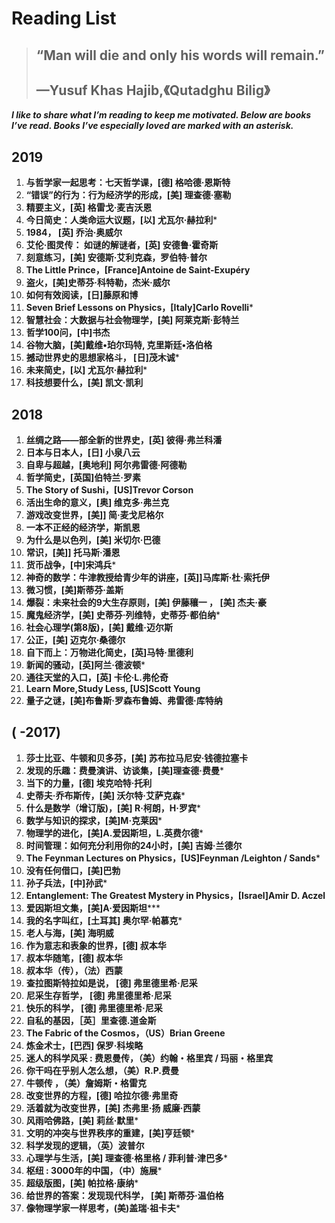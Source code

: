 #  Reading List

> ## “Man will die and only his words will remain.”
>
> ## —Yusuf Khas Hajib,《Qutadghu Bilig》


 ***I like to share what I’m reading to keep me motivated. Below are books I’ve read. Books I’ve especially loved are marked with an asterisk.***

## 2019

1. **与哲学家一起思考：七天哲学课，[德] 格哈德·恩斯特** 
2. **“错误”的行为：行为经济学的形成，[美] 理查德·塞勒** 
3. **精要主义，[英] 格雷戈·麦吉沃恩** 
4. **今日简史：人类命运大议题，[以] 尤瓦尔·赫拉利**\*
5. **1984， [英] 乔治·奥威尔** 
6. **艾伦·图灵传： 如谜的解谜者，[英] 安德鲁·霍奇斯**
7. **刻意练习，[美] 安德斯·艾利克森，罗伯特·普尔**
8. **The Little Prince，[France]Antoine de Saint-Exupéry**
9. **盗火，[美]史蒂芬·科特勒，杰米·威尔** 
10. **如何有效阅读，[日]藤原和博** 
11. **Seven Brief Lessons on Physics，[Italy]Carlo Rovelli**\* 
12. **智慧社会：大数据与社会物理学，[美] 阿莱克斯·彭特兰**
13. **哲学100问，[中]书杰**
14. **谷物大脑，[美]戴维•珀尔玛特, 克里斯廷•洛伯格**
15. **撼动世界史的思想家格斗， [日]茂木诚**\*
16. **未来简史，[以] 尤瓦尔·赫拉利**\* 
17. **科技想要什么，[美] 凯文·凯利**


## **2018**

1. **丝绸之路——部全新的世界史，[英] 彼得·弗兰科潘**
2. **日本与日本人，[日] 小泉八云**
3. **自卑与超越，[奥地利] 阿尔弗雷德·阿德勒**
4. **哲学简史，[英国]伯特兰·罗素**
5. **The Story of Sushi，[US]Trevor Corson**
6. **活出生命的意义，[奥] 维克多·弗兰克**
7. **游戏改变世界，[美]] 简·麦戈尼格尔** 
8. **一本不正经的经济学，斯凯恩** 
9. **为什么是以色列，[美] 米切尔·巴德**
10. **常识，[美]] 托马斯·潘恩** 
11. **货币战争，[中]宋鸿兵**\*
12. **神奇的数学：牛津教授给青少年的讲座，[英]]马库斯·杜·索托伊** 
13. **微习惯，[美]斯蒂芬·盖斯**
14. **爆裂：未来社会的9大生存原则，[美] 伊藤穰一 ， [美] 杰夫·豪** 
15. **魔鬼经济学，[美] 史蒂芬·列维特，史蒂芬·都伯纳**\* 
16. **社会心理学(第8版)，[美] 戴维·迈尔斯** 
17. **公正，[美] 迈克尔·桑德尔** 
18. **自下而上：万物进化简史，[英]马特·里德利**
19. **新闻的骚动，[英]阿兰·德波顿**\*
20. **通往天堂的入口，[英] 卡伦·L.弗伦奇**
21. **Learn More,Study Less, [US]Scott Young**
22. **量子之谜，[美]布鲁斯·罗森布鲁姆、弗雷德·库特纳**


## **(  -2017)**

1. **莎士比亚、牛顿和贝多芬，[美] 苏布拉马尼安·钱德拉塞卡**  
2. **发现的乐趣：费曼演讲、访谈集，[美]理查德·费曼**\* 
3. **当下的力量，[德] 埃克哈特·托利** 
4. **史蒂夫·乔布斯传，[美] 沃尔特·艾萨克森**\* 
5. **什么是数学（增订版)，[美] R·柯朗，H·罗宾**\*
6. **数学与知识的探求，[美]M·克莱因**\*
7. **物理学的进化，[美]A.爱因斯坦，L.英费尔德**\*
8. **时间管理：如何充分利用你的24小时，[美] 吉姆·兰德尔**
9. **The Feynman Lectures on Physics，[US]Feynman /Leighton / Sands**\*
10. **没有任何借口，[美]巴勃**
11. **孙子兵法，[中]孙武**\*
12. **Entanglement: The Greatest Mystery in Physics，[Israel]Amir D. Aczel**
13. **爱因斯坦文集，[美]A·爱因斯坦*****
14. **我的名字叫红，[土耳其] 奥尔罕·帕慕克***
15. **老人与海，[美] 海明威** 
16. **作为意志和表象的世界，[德] 叔本华**
17. **叔本华随笔，[德] 叔本华**
18. **叔本华（传），（法）西蒙**
19. **查拉图斯特拉如是说， [德] 弗里德里希·尼采**
20. **尼采生存哲学， [德] 弗里德里希·尼采**
21. **快乐的科学， [德] 弗里德里希·尼采**
22. **自私的基因，［英］里查德.道金斯**
23. **The Fabric of the Cosmos，（US）Brian Greene**
24. **炼金术士，[巴西] 保罗·科埃略**
25. **迷人的科学风采 : 费恩曼传，（美）约翰・格里宾 / 玛丽・格里宾**
26. **你干吗在乎别人怎么想，（美）R.P.费曼**
27. **牛顿传 ，（美）詹姆斯・格雷克**
28. **改变世界的方程，[德] 哈拉尔德·弗里奇**
29. **活着就为改变世界，[美] 杰弗里·扬 威廉·西蒙**
30. **风雨哈佛路，[美] 莉丝·默里***
31. **文明的冲突与世界秩序的重建，[美]亨廷顿**\* 
32. **科学发现的逻辑，（英）波普尔**
33. **心理学与生活，[美] 理查德·格里格 / 菲利普·津巴多**\*
34. **枢纽 : 3000年的中国，（中）施展***
35. **超级版图，[美] 帕拉格·康纳**\*
36. **给世界的答案：发现现代科学， [美] 斯蒂芬·温伯格**
37. **像物理学家一样思考，(美)盖瑞·祖卡夫**\*

